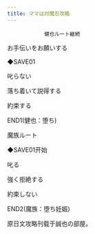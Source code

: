 ```yaml
---
title: ママは対魔忍攻略
---
```


                健也ルート継続



お手伝いをお願いする

◆SAVE01

叱らない

落ち着いて説得する

約束する



END1(健也：堕ち)



魔族ルート



◆SAVE01开始

叱る

強く拒絶する

約束しない



END2(魔族：堕ち妊娠)



原日文攻略刊载于誠也の部屋。


              
